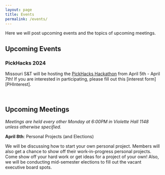 ```yaml
---
layout: page
title: Events
permalink: /events/
---
```


Here we will post upcoming events and the topics of upcoming meetings. 



## Upcoming Events

### PickHacks 2024

Missouri S&T will be hosting the [PickHacks Hackathon][S&T] from April 5th - April 7th! If you are interested in participating, please fill out this [interest form][PHInterest]. 

<br/>


## Upcoming Meetings

*Meetings are held every other Monday at 6:00PM in Violette Hall 1148 unless otherwise specified.*

**April 8th**: Personal Projects (and Elections)

We will be discussing how to start your own personal project. Members will also get a chance to show off their work-in-progress personal projects. Come show off your hard work or get ideas for a project of your own! Also, we will be conducting mid-semester elections to fill out the vacant executive board spots. 



[HT]: {{site.baseurl}}/hacktruman/
[GJ]: {{site.baseurl}}/gamejam/
[HI]: https://hackisu.org
[SH]: https://hackathon.mst.edu
[RT]: https://www.eventbrite.com/e/shamhacks-2018-tickets-39820147132
[BI]: https://bsidesiowa.com
[HUI]: https://bigdata.uiowa.edu/
[TH]: http://tigerhacks.missouri.edu/
[THSignUp]: https://docs.google.com/forms/d/e/1FAIpQLSfr4ToMbz6rgbkddFVo2f28jlBnWvGhA_iqpOnnYJaxyXPjgQ/viewform
[prereg]: https://docs.google.com/forms/d/e/1FAIpQLSchsn5GW4XCcQAdmWlcy_RlRr8HXViZeXF0hDagANh5dkHEhQ/viewform
[S&T]: https://pickhacks.io/
[S&T_location]: https://www.google.com/maps/place/Havener+Center/@38.1959288,-91.9552169,9z/data=!4m5!3m4!1s0x87da54c8a1cb72e5:0x5433f63da26259b6!8m2!3d37.9548037!4d-91.7763536?shorturl=1
[SO]: https://www.soinc.org/game-b